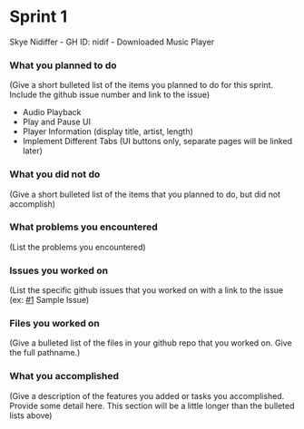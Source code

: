 # Sprint 1

Skye Nidiffer - GH ID: nidif - Downloaded Music Player

### What you planned to do
(Give a short bulleted list of the items you planned to do for this sprint. Include the github issue number and link to the issue)
- Audio Playback
- Play and Pause UI
- Player Information (display title, artist, length)
- Implement Different Tabs (UI buttons only, separate pages will be linked later)

### What you did not do
(Give a short bulleted list of the items that you planned to do, but did not accomplish)

### What problems you encountered
(List the problems you encountered)

### Issues you worked on
(List the specific github issues that you worked on with a link to the issue (ex: [#1](https://github.com/utk-cs340-fall22/ClassInfo/issues/1) Sample Issue)

### Files you worked on
(Give a bulleted list of the files in your github repo that you worked on. Give the full pathname.)

### What you accomplished
(Give a description of the features you added or tasks you accomplished. Provide some detail here. This section will be a little longer than the bulleted lists above) 
